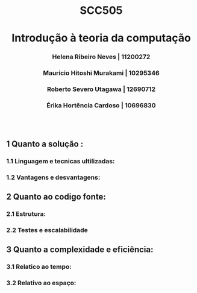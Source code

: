 <h1 align="center">SCC505</h1>
<h1 align="center">Introdução à teoria da computação</h1>


<h3 align="center">Helena Ribeiro Neves | 11200272</h3>
<h3 align="center">Mauricio Hitoshi Murakami | 10295346</h3>
<h3 align="center">Roberto Severo Utagawa | 12690712</h3>
<h3 align="center">Érika Hortência Cardoso | 10696830</h3>

<br>
<br>

## 1 Quanto a solução :
### 1.1 Linguagem e tecnicas ultilizadas:
### 1.2 Vantagens e desvantagens:
## 2 Quanto ao codigo fonte:
### 2.1 Estrutura:
### 2.2 Testes e escalabilidade
## 3 Quanto a complexidade e eficiência:
### 3.1 Relatico ao tempo:
### 3.2 Relativo ao espaço: